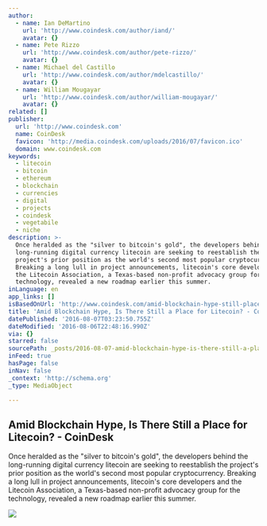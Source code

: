```yaml
---
author:
  - name: Ian DeMartino
    url: 'http://www.coindesk.com/author/iand/'
    avatar: {}
  - name: Pete Rizzo
    url: 'http://www.coindesk.com/author/pete-rizzo/'
    avatar: {}
  - name: Michael del Castillo
    url: 'http://www.coindesk.com/author/mdelcastillo/'
    avatar: {}
  - name: William Mougayar
    url: 'http://www.coindesk.com/author/william-mougayar/'
    avatar: {}
related: []
publisher:
  url: 'http://www.coindesk.com'
  name: CoinDesk
  favicon: 'http://media.coindesk.com/uploads/2016/07/favicon.ico'
  domain: www.coindesk.com
keywords:
  - litecoin
  - bitcoin
  - ethereum
  - blockchain
  - currencies
  - digital
  - projects
  - coindesk
  - vegetabile
  - niche
description: >-
  Once heralded as the "silver to bitcoin's gold", the developers behind the
  long-running digital currency litecoin are seeking to reestablish the
  project's prior position as the world's second most popular cryptocurrency.
  Breaking a long lull in project announcements, litecoin's core developers and
  the Litecoin Association, a Texas-based non-profit advocacy group for the
  technology, revealed a new roadmap earlier this summer.
inLanguage: en
app_links: []
isBasedOnUrl: 'http://www.coindesk.com/amid-blockchain-hype-still-place-litecoin/'
title: 'Amid Blockchain Hype, Is There Still a Place for Litecoin? - CoinDesk'
datePublished: '2016-08-07T03:23:50.755Z'
dateModified: '2016-08-06T22:48:16.990Z'
via: {}
starred: false
sourcePath: _posts/2016-08-07-amid-blockchain-hype-is-there-still-a-place-for-litecoin-.md
inFeed: true
hasPage: false
inNav: false
_context: 'http://schema.org'
_type: MediaObject

---
```

<article style=""><h1>Amid Blockchain Hype, Is There Still a Place for Litecoin? - CoinDesk</h1><p>Once heralded as the "silver to bitcoin's gold", the developers behind the long-running digital currency litecoin are seeking to reestablish the project's prior position as the world's second most popular cryptocurrency. Breaking a long lull in project announcements, litecoin's core developers and the Litecoin Association, a Texas-based non-profit advocacy group for the technology, revealed a new roadmap earlier this summer.</p><img src="https://media.coindesk.com/uploads/2016/08/shutterstock_202842373-e1470432118154.jpg" /></article>